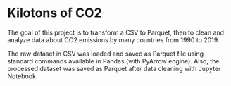 # Kilotons of CO2

The goal of this project is to transform a CSV to Parquet, then to clean and analyze data about CO2 emissions by many countries from 1990 to 2019.

The raw dataset in CSV was loaded and saved as Parquet file using standard commands available in Pandas (with PyArrow engine). Also, the processed dataset was saved as Parquet after data cleaning with Jupyter Notebook.

